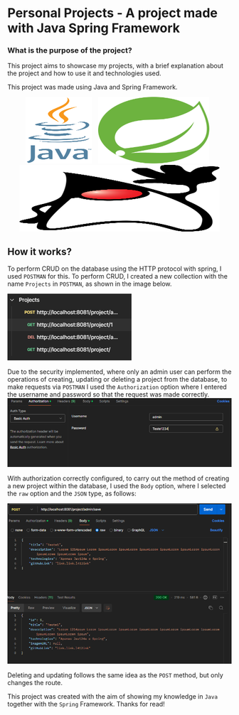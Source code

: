 # Personal Projects - A project made with Java Spring Framework

### What is the purpose of the project?
This project aims to showcase my projects, with a brief explanation about the project and how to use it and technologies used.

This project was made using Java and Spring Framework.

<div style="text-align: center;">
  <img src="imagens/Java_programming_language_logo.svg" width="150" height="150" style="display: inline-block; margin-right: 10px;">
  <img src="imagens/spring-icon.svg" width="250" height="150" style="display: inline-block; margin-right: 10px;">
  <img src="imagens/Duke_(Java_mascot)_waving.svg" width="450" height="150" style="display: inline-block;">
</div>

## How it works?
 To perform CRUD on the database using the HTTP protocol with spring, I used `POSTMAN` for this. To perform CRUD, I created a new collection with the name `Projects` in `POSTMAN`, as shown in the image below.

![Image of the collection on postman](imagens/postman-collections.png)


Due to the security implemented, where only an admin user can perform the operations of creating, updating or deleting a project from the database, to make requests via `POSTMAN` I used the `Authorization` option where I entered the username and password so that the request was made correctly.
![Image of the authorization on postman](imagens/postman-authorization.png)


With authorization correctly configured, to carry out the method of creating a new project within the database, I used the `Body` option, where I selected the `raw` option and the `JSON` type, as follows:

![Image](imagens/postman-save.png)

Deleting and updating follows the same idea as the `POST` method, but only changes the route.


This project was created with the aim of showing my knowledge in `Java` together with the `Spring` Framework. Thanks for read!

